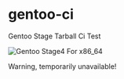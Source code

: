 # gentoo-ci
Gentoo Stage Tarball Ci Test

![Gentoo Stage4 For x86_64](https://github.com/slmoby/gentoo-ci/workflows/Gentoo%20Stage4%20For%20x86_64/badge.svg)


Warning, temporarily unavailable!
